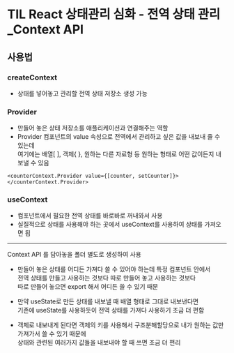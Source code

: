 # TIL React 상태관리 심화 - 전역 상태 관리_Context API
## 사용법
### createContext
* 상태를 넣어놓고 관리할 전역 상태 저장소 생성 가능
### Provider
* 만들어 놓은 상태 저장소를 애플리케이션과 연결해주는 역할
* Provider 컴포넌트의 value 속성으로 전역에서 관리하고 싶은 값을 내보내 줄 수 있는데  
여기에는 배열[ ], 객체{ }, 원하는 다른 자료형 등 원하는 형태로 어떤 값이든지 내보낼 수 있음
```
<counterContext.Provider value={[counter, setCounter]}>
</counterContext.Provider>
```
### useContext
* 컴포넌트에서 필요한 전역 상태를 바로바로 꺼내와서 사용
* 실질적으로 상태를 사용해야 하는 곳에서 useContext를 사용하여 상태를 가져오면 됨  
<hr>
Context API 를 담아놓을 폴더 별도로 생성하여 사용   

* 만들어 놓은 상태를 어디든 가져다 쓸 수 있어야 하는데 특정 컴포넌트 안에서  
전역 상태를 만들고 사용하는 것보다 따로 만들어 놓고 사용하는 것보다  
따로 만들어 놓으면 export 해서 어디든 쓸 수 있기 때문

* 만약 useState로 만든 상태를 내보낼 때 배열 형태로 그대로 내보낸다면  
기존에 useState를 사용하듯이 전역 상태를 가져다 사용하기 조금 더 편함

* 객체로 내보내게 된다면 객체의 키를 사용해서 구조분해할당으로 내가 원하는 값만 가져가서 쓸 수 있기 때문에  
상태와 관련된 여러가지 값들을 내보내야 할 때 쓰면 조금 더 편리